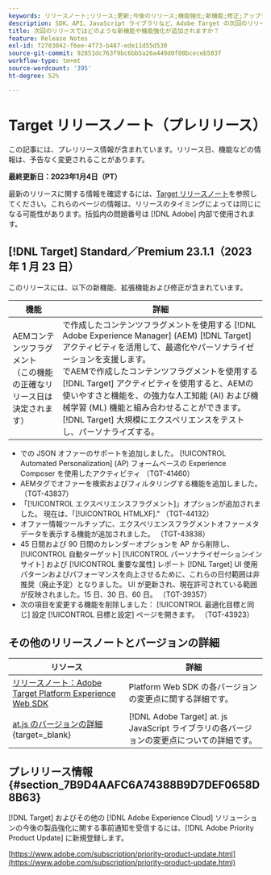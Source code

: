 ```yaml
---
keywords: リリースノート;リリース;更新;今後のリリース;機能強化;新機能;修正;アップデート;プレリリース
description: SDK、API、JavaScript ライブラリなど、Adobe Target の次回のリリースに含まれている新機能、機能強化および修正について説明します。
title: 次回のリリースではどのような新機能や機能強化が追加されますか？
feature: Release Notes
exl-id: f2783042-f6ee-4f73-b487-ede11d55d530
source-git-commit: 92851dc763f9bc6bb5a26a449d0f08bceceb583f
workflow-type: tm+mt
source-wordcount: '395'
ht-degree: 52%

---
```


# Target リリースノート（プレリリース）

この記事には、プレリリース情報が含まれています。リリース日、機能などの情報は、予告なく変更されることがあります。

**最終更新日：2023年1月4日（PT）**

最新のリリースに関する情報を確認するには、[Target リリースノート](release-notes.md)を参照してください。これらのページの情報は、リリースのタイミングによっては同じになる可能性があります。括弧内の問題番号は [!DNL Adobe] 内部で使用されます。

## [!DNL Target] Standard／Premium 23.1.1（2023 年 1 月 23 日） 

このリリースには、以下の新機能、拡張機能および修正が含まれています。

| 機能 | 詳細 |
| --- | --- |
| AEMコンテンツフラグメント<br>（この機能の正確なリリース日は決定されます） | で作成したコンテンツフラグメントを使用する [!DNL Adobe Experience Manager] (AEM) [!DNL Target] アクティビティを活用して、最適化やパーソナライゼーションを支援します。<br>でAEMで作成したコンテンツフラグメントを使用する [!DNL Target] アクティビティを使用すると、AEMの使いやすさと機能を、の強力な人工知能 (AI) および機械学習 (ML) 機能と組み合わせることができます。 [!DNL Target] 大規模にエクスペリエンスをテストし、パーソナライズする。 |

* での JSON オファーのサポートを追加しました。 [!UICONTROL Automated Personalization] (AP) フォームベースの Experience Composer を使用したアクティビティ （TGT-41460）
* AEMタグでオファーを検索およびフィルタリングする機能を追加しました。 （TGT-43837）
* 「[!UICONTROL エクスペリエンスフラグメント]」オプションが追加されました。 現在は、「[!UICONTROL HTMLXF].&quot; （TGT-44132）
* オファー情報ツールチップに、エクスペリエンスフラグメントオファーメタデータを表示する機能が追加されました。 （TGT-43838）
* 45 日間および 90 日間のカレンダーオプションを AP から削除し、 [!UICONTROL 自動ターゲット] [!UICONTROL パーソナライゼーションインサイト] および [!UICONTROL 重要な属性] レポート [!DNL Target] UI 使用パターンおよびパフォーマンスを向上させるために、これらの日付範囲は非推奨（廃止予定）となりました。 UI が更新され、現在許可されている範囲が反映されました。15 日、30 日、60 日。 （TGT-39357）
* 次の項目を変更する機能を削除しました： [!UICONTROL 最適化目標と同じ] 設定 [!UICONTROL 目標と設定] ページを開きます。 （TGT-43923）

## その他のリリースノートとバージョンの詳細

| リソース | 詳細 |
|--- |--- |
| [リリースノート：Adobe Target Platform Experience Web SDK](https://experienceleague.adobe.com/docs/experience-platform/edge/release-notes.html?lang=ja) | Platform Web SDK の各バージョンの変更点に関する詳細です。 |
| [at.js のバージョンの詳細](https://developer.adobe.com/target/implement/client-side/atjs/target-atjs-versions/){target=_blank} | [!DNL Adobe Target] at. js JavaScript ライブラリの各バージョンの変更点についての詳細です。 |


## プレリリース情報 {#section_7B9D4AAFC6A74388B9D7DEF0658D8B63}

[!DNL Target] およびその他の [!DNL Adobe Experience Cloud] ソリューションの今後の製品強化に関する事前通知を受信するには、[!DNL Adobe Priority Product Update] に新規登録します。

[https://www.adobe.com/subscription/priority-product-update.html](https://www.adobe.com/subscription/priority-product-update.html)
